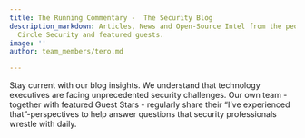 ```yaml
---
title: The Running Commentary -  The Security Blog
description_markdown: Articles, News and Open-Source Intel from the people of Squared
  Circle Security and featured guests.
image: ''
author: team_members/tero.md

---
```

Stay current with our blog insights. We understand that technology executives are facing unprecedented security challenges. Our own team - together with featured Guest Stars - regularly share their “I’ve experienced that”-perspectives to help answer questions that security professionals wrestle with daily.